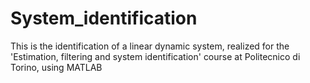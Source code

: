 # System_identification
This is the identification of a linear dynamic system, realized for the 'Estimation, filtering and system identification' course at Politecnico di Torino, using MATLAB
